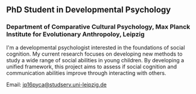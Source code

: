 ## PhD Student in Developmental Psychology
### Department of Comparative Cultural Psychology, Max Planck Institute for Evolutionary Anthropoloy, Leipzig

I'm a developmental psychologist interested in the foundations of social cognition. My current research focuses on developing new methods to study a wide range of social abilities in young children. By developing a unified framework, this project aims to assess if social cognition and communication abilities improve through interacting with others. 

Email: jp16pyca@studserv.uni-leipzig.de

